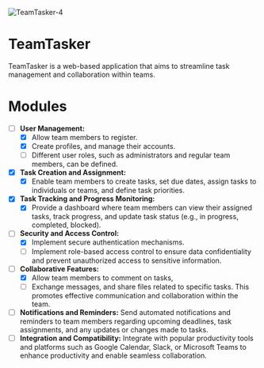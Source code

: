![TeamTasker-4](https://github.com/lbihani9/TeamTasker/assets/49104508/345fbf2c-cf44-46db-892f-a59cc8e282d8)
# TeamTasker
TeamTasker is a web-based application that aims to streamline task management and collaboration within teams.

# Modules
- [ ]  **User Management:**
    - [X]  Allow team members to register.
    - [X]  Create profiles, and manage their accounts.
    - [ ]  Different user roles, such as administrators and regular team members, can be defined.
- [X]  **Task Creation and Assignment:**
    - [X]  Enable team members to create tasks, set due dates, assign tasks to individuals or teams, and define task priorities.
- [X]  **Task Tracking and Progress Monitoring:**
    - [X]  Provide a dashboard where team members can view their assigned tasks, track progress, and update task status (e.g., in progress, completed, blocked).
- [ ]  **Security and Access Control:**
    - [X]  Implement secure authentication mechanisms.
    - [ ]  Implement role-based access control to ensure data confidentiality and prevent unauthorized access to sensitive information.
- [ ]  **Collaborative Features:**
    - [X]  Allow team members to comment on tasks,
    - [ ]  Exchange messages, and share files related to specific tasks. This promotes effective communication and collaboration within the team.
- [ ]  **Notifications and Reminders:** Send automated notifications and reminders to team members regarding upcoming deadlines, task assignments, and any updates or changes made to tasks.
- [ ]  **Integration and Compatibility:** Integrate with popular productivity tools and platforms such as Google Calendar, Slack, or Microsoft Teams to enhance productivity and enable seamless collaboration.
